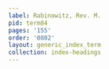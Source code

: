 ```yaml
---
label: Rabinowitz, Rev. M.
pid: term84
pages: '155'
order: '0802'
layout: generic_index_term
collection: index-headings
---
```

